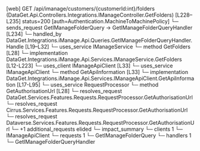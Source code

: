 [web] GET /api/imanage/customers/{customerId:int}/folders  (DataGet.Api.Controllers.Integrations.IManageController.GetFolders)  [L228–L235] status=200 [auth=Authentication.MachineToMachinePolicy]
  └─ sends_request GetIManageFolderQuery -> GetIManageFolderQueryHandler [L234]
    └─ handled_by DataGet.Integrations.iManage.Api.Queries.GetIManageFolderQueryHandler.Handle [L19–L32]
      └─ uses_service IManageService
        └─ method GetFolders [L28]
          └─ implementation DataGet.Integrations.iManage.Api.Services.IManageService.GetFolders [L12-L223]
            └─ uses_client IManageApiClient [L33]
            └─ uses_service IManageApiClient
              └─ method GetApiInformation [L33]
                └─ implementation DataGet.Integrations.iManage.Api.Services.IManageApiClient.GetApiInformation [L17-L95]
            └─ uses_service RequestProcessor
              └─ method GetAuthorisationUrl [L28]
                └─ resolves_request DataGet.Services.Features.Requests.RequestProcessor.GetAuthorisationUrl
                └─ resolves_request Cirrus.Services.Features.Requests.RequestProcessor.GetAuthorisationUrl
                └─ resolves_request Dataverse.Services.Features.Requests.RequestProcessor.GetAuthorisationUrl
                └─ +1 additional_requests elided
  └─ impact_summary
    └─ clients 1
      └─ IManageApiClient
    └─ requests 1
      └─ GetIManageFolderQuery
    └─ handlers 1
      └─ GetIManageFolderQueryHandler

